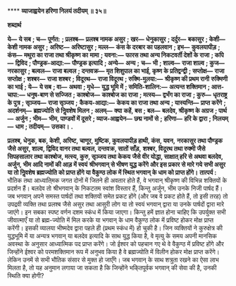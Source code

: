 **** **व्याजाह्वयेन हरिणा निलयं तदीयम् ॥ ३५॥** 

**शब्दार्थ** 

**ये—** **ये सब** **; च—** **पूर्णत:** **; प्रलश्ब—** **प्रलश्ब नामक असुर** **; खर—** **धेनुकासुर** **; दर्दुर—** **बकासुर** **; केशी—** **केशी नामक असुर** **;** **अरिष्ट—** **अरिष्टासुर** **; मल्ल—** **कंस के दरबार का पहलवान** **; इभ—** **कुवलयापीड़** **; कंस—** **मथुरा का राजा तथा श्रीकृष्ण का** **मामा** **; यवना:—** **फारस तथा अन्य निकटवर्ती देशों के राजा** **; कपि—** **द्विविद** **; पौण्ड्रक-आद्या:—** **पौण्ड्रक इत्यादि** **; अन्ये—** **अन्य** **;** **च—** **भी** **; शाल्व—** **राजा शाल्व** **; कुज—** **नरकासुर** **; बल्वल—** **राजा बल्वल** **; दन्तवक्र—** **मृत शिशुपाल का भाई, कृष्ण के** **प्रतिद्वन्द्वी** **; सप्तोक्ष—** **राजा सप्तोक्ष** **; शश्बर—** **राजा शश्बर** **; विदूरथ—** **राजा विदूरथ** **; रुक्मि-मुलया:—** **श्रीकृष्ण की प्रथम रानी** **रुक्मिणी का भाई** **; ये—** **ये सब** **; वा—** **अथवा** **; मृधे—** **युद्ध भूमि में** **; समिति-शालिन:—** **अत्यन्त शक्तिमान** **; आत्त-चापा:—** **धनुष-बाण से सज्जित** **; काश्बोज—** **काश्बोज का राजा** **; मत्स्य—** **द्वर्भंग का राजा** **; कुरु—** **धृतराष्ट्र के पुत्र** **; सृञ्जय—** **राजा सृञ्जय** **;** **कैकय-आद्या:—** **केकय का राजा तथा अन्य** **; यास्यन्ति—** **प्राप्त करेंगे** **; अदर्शनम्—** **ब्रह्मज्योति से निॢवशेष मिलन** **; अलम्—** **क्या** **कहें, बस** **; बल—** **बलदेव, श्रीकृष्ण के अग्रज** **; पार्थ—** **अर्जुन** **; भीम—** **भीम, पाण्डवों में दूसरे** **; व्याज-आह्वयेन—** **छद्म नामों से** **;** **हरिणा—** **हरि के द्वारा** **; निलयम्—** **धाम** **; तदीयम्—** **उसका।** **.** 

**प्रलश्ब, धेनुक, बक, केशी, अरिष्ट, चाणूर, मुष्टिक, कुवलयापीड़ हाथी, कंस, यवन,** **नरकासुर तथा पौण्ड्रक जैसे असुर, शाल्व, द्विविद वानर तथा बल्वल, दन्तवक्र, सातों साँड़,** **शश्बर, विदूरथ तथा रुक्मी जैसे सिपहसालार तथा काश्बोज, मत्स्य, कुरु, सृञ्जय तथा केकय** **जैसे वीर योद्धा, साक्षात् हरि से अथवा बलदेव, अर्जुन, भीम आदि नामों की आड़ में स्वयं** **श्रीभगवान् से भीषण युद्ध करेंगे और इस प्रकार से मारे गये सभी असुर या तो निॢवशेष** **ब्रह्मज्योति को प्राप्त होंगे या वैकुण्ठ लोक में स्थित भगवान् के धाम को प्राप्त होंगे।** **तात्पर्य :** भौतिक तथा आध्याति्मक जगत दोनों में जितने ही अवतार होते हैं, वे भगवान् श्रीकृष्ण की विभिन्न शक्तियों के प्रदर्शन हैं। बलदेव तो श्रीभगवान् के निकटतम स्वांश विस्तार हैं, किन्तु अर्जुन, भीम उनके निजी पार्षद हैं। जब भगवान् अपने समस्त पार्षदों तथा शक्तियों समेत प्रकट होंगे (और जब वे प्रकट होते हैं, तो इसी तरह) तो उपद्रवी व्यक्ति तथा प्रलश्ब जैसे असुर तथा आसुरी लोग या तो स्वयं भगवान् द्वारा या उनके पार्षदों द्वारा मारे जाएंगे। इन सबका स्पष्ट वर्णन दशम स्कंध में किया जाएगा। किन्तु हमें ज्ञात होना चाहिए कि उपर्युक्त सभी जीवात्माएँ या तो ब्रह्म-ज्योति में मिल करके या भगवान् के धाम वैकुण्ठ लोक में प्रविष्ट होकर मोक्ष प्राप्त करेंगी। इसकी व्यालया भीष्मदेव द्वारा पहले ही (प्रथम स्कंध में) हो चुकी है। जिन व्यक्तियों ने कुरुक्षेत्र की युद्धभूमि में या अन्यत्र भगवान् या बलदेव इत्यादि के साथ युद्ध किया है, वे मृत्यु के समय अपनी मानसिक अवस्था के अनुसार आध्यात्मिक पद प्राप्त करेंगे। जो ईश्वर को पहचान गए थे वे वैकुण्ठ में प्रविष्ट होंगे और जिन्होंने ईश्वर को परमशक्तिमान रूप में अनुभव किया है वे ब्रह्मज्योति में विलीन होकर मोक्ष प्राप्त करेंगे। लेकिन उनमें से सभी भौतिक संसार से मुक्त हो जाएँगे। जब भगवान् के साथ शत्रुता रखने का ऐसा लाभ मिलता है, तो यह अनुमान लगाया जा सकता है कि जिन्होंने भकि्तपूर्वक भगवान् की सेवा की है, उनकी स्थिति क्या होगी? 